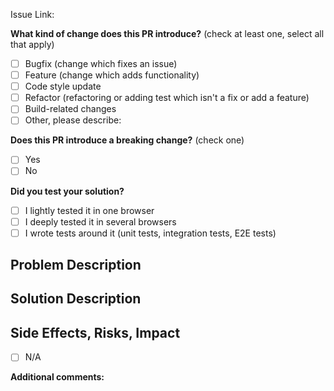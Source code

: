 <!--- Issue Link -->

Issue Link:

<!--- Provide a general summary of your changes in the PR Title -->

**What kind of change does this PR introduce?** (check at least one, select all that apply)

- [ ] Bugfix (change which fixes an issue)
- [ ] Feature (change which adds functionality)
- [ ] Code style update
- [ ] Refactor (refactoring or adding test which isn't a fix or add a feature)
- [ ] Build-related changes
- [ ] Other, please describe:

**Does this PR introduce a breaking change?** (check one)

- [ ] Yes
- [ ] No

**Did you test your solution?**

- [ ] I lightly tested it in one browser
- [ ] I deeply tested it in several browsers
- [ ] I wrote tests around it (unit tests, integration tests, E2E tests)

## Problem Description

<!--- Describe the problem briefly or reference related issues -->

## Solution Description

<!--- Describe your changes in detail -->

## Side Effects, Risks, Impact

<!--- May your changes break other parts of the application? -->

- [ ] N/A

**Additional comments:**
